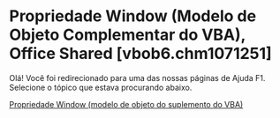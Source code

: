 
# Propriedade Window (Modelo de Objeto Complementar do VBA), Office Shared [vbob6.chm1071251]

Olá! Você foi redirecionado para uma das nossas páginas de Ajuda F1. Selecione o tópico que estava procurando abaixo.

[Propriedade Window (modelo de objeto do suplemento do VBA)](http://msdn.microsoft.com/library/37d07dd6-9b60-85f7-08e1-5fb090d83e88%28Office.15%29.aspx)
